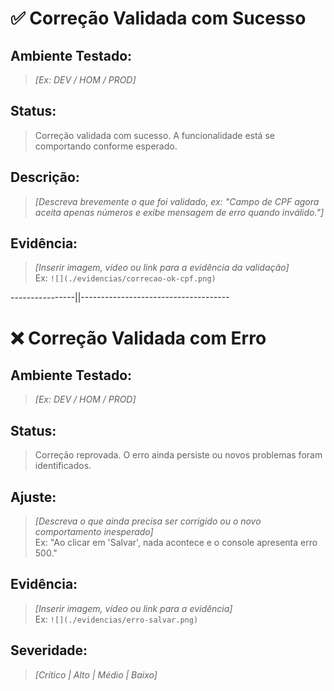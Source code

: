 
# ✅ Correção Validada com Sucesso

##  Ambiente Testado:
> _[Ex: DEV / HOM / PROD]_

##  Status:
> Correção validada com sucesso. A funcionalidade está se comportando conforme esperado.

##  Descrição:
> _[Descreva brevemente o que foi validado, ex: "Campo de CPF agora aceita apenas números e exibe mensagem de erro quando inválido."]_

##  Evidência:
> _[Inserir imagem, vídeo ou link para a evidência da validação]_  
> Ex: `![](./evidencias/correcao-ok-cpf.png)`

----------------||-------------------------------------

# ❌ Correção Validada com Erro

##  Ambiente Testado:
> _[Ex: DEV / HOM / PROD]_

##  Status:
> Correção reprovada. O erro ainda persiste ou novos problemas foram identificados.

##  Ajuste:
> _[Descreva o que ainda precisa ser corrigido ou o novo comportamento inesperado]_  
> Ex: "Ao clicar em 'Salvar', nada acontece e o console apresenta erro 500."

##  Evidência:
> _[Inserir imagem, vídeo ou link para a evidência]_  
> Ex: `![](./evidencias/erro-salvar.png)`

##  Severidade:
> _[Crítico | Alto | Médio | Baixo]_

